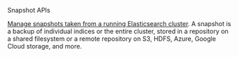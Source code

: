 Snapshot APIs

[Manage snapshots taken from a running Elasticsearch cluster](https://www.elastic.co/guide/en/elasticsearch/reference/master/modules-snapshots.html).
A snapshot is a backup of individual
indices or the entire cluster, stored in a repository on a shared filesystem or a remote repository
on S3, HDFS, Azure, Google Cloud storage, and more.
